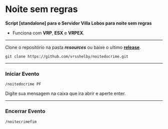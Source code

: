 


# Noite sem regras
**Script [standalone] para o Servidor Villa Lobos para noite sem regras** <br>

- Funciona com **VRP**, **ESX** e **VRPEX**.
__________
Clone o repositório na pasta ***resources*** ou baixe o ultimo [**release**](https://github.com/vrsshelby/noitedocrime/releases).

    git clone https://github.com/vrsshelby/noitedocrime.git

________________

### Iniciar Evento

    /noitedocrime PF

Digite sua mensagem na caixa que ira abrir e aperte enter.
__________

### Encerrar Evento

    /noitecrimefim
